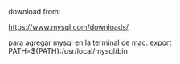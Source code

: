 download from:

https://www.mysql.com/downloads/

para agregar mysql en la terminal de mac:
export PATH=${PATH}:/usr/local/mysql/bin